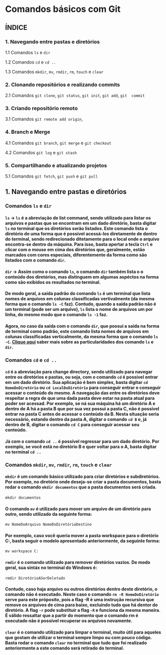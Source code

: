 # **Comandos básicos com  Git**

## **ÍNDICE**
### **1. Navegando entre pastas e diretórios**
1.1 Comandos `ls` e `dir`

1.2 Comandos `cd` e `cd ..`

1.3 Comandos `mkdir`, `mv`, `rmdir`, `rm`, `touch` e `clear`
### **2. Clonando repositórios e realizando commits**
2.1 Comandos `git clone`, `git status`, `git init`, `git add`, `git  commit`
### **3. Criando repositório remoto**
3.1 Comandos `git remote add origin`,
### **4. Branch e Merge**
4.1 Comandos `git branch`, `git merge` e `git checkout`

4.2 Comandos `git log` e `git stash`
### **5. Compartilhando e atualizando projetos**
5.1 Comandos `git fetch`, `git push` e `git pull`

## **1. Navegando entre pastas e diretórios**
### **Comandos** `ls` e `dir`

#### `ls` -> `ls` é a abreviação de list command, sendo utilizado para listar os arquivos e pastas que se encontram em um dado diretório, basta digitar `ls` no terminal que os diretórios serão listados. Este comando lista o diretório de uma forma que é possível acessá-los diretamente de dentro do terminal, sendo redirecionado ditetamente para o local onde o arquivo encontra-se dentro da máquina. Para isso, basta apertar a tecla `Ctrl` e clicar com o mouse em cima dos diretórios que, geralmente, estão marcados com cores especiais, diferentemente da forma como são listados com o comando `dir`.

#### `dir` -> Assim como o comando `ls`, o comando `dir` também lista o o conteúdo dos diretórios, mas distinguem em algumas aspéctos na forma como são exibidos os resultados no terminal.

#### De modo geral, a saída padrão do comando `ls` é um terminal que lista nomes de arquivos em colunas classificadas vertivalmente (da mesma forma que o comando `ls -C` faz). Contudo, quando a saída padrão não é um terminal (pode ser um arquivo), `ls` lista o nome de arquivos um por linha, do mesmo modo que o comando `ls -1` faz.
#### Agora, no caso da saída com o comando `dir`, que possui a saída na forma de terminal como padrão, este comando lista nomes de arquivos em colunas classificadas verticalmente, da mesma forma que o comando `ls -C`. [Clique aqui](https://sobrelinux.info/questions/7004/difference-between-dir-and-ls-terminal-commands#:~:text=Se%20eu%20digitar%20dir%20%2C%20ele,e%20pastas%20e%20arquivos%20ocultos.) saber mais sobre as particularidades dos comando `ls` e `dir`.

### **Comandos** `cd` e `cd ..`

#### `cd` é a abreviação para change directory, sendo utilizado para navegar entre os diretórios e pastas, ou seja, com o comando `cd` é possível entrar em um dado diretório. Sua aplicação é bem simples, basta digitar `cd NomeDoDiretório` ou `cd LocalDoDiretório` para conseguir entrar e conseguir acessar o conteúdo do mesmo. A navegação das entre os diretórios deve respeitar a regra de que uma dada pasta deve estar na pasta atual para poder ser acessad. Por exemplo, se ná sua máquina há um diretório **A** e dentro de **A** há a pasta **B** que por sua vez possui a pasta **C**, não é possível entrar na pasta **C** antes de acessar o conteúdo da **B**. Nesta situação seria necessário, estando dentro da pasta **A**, digitar o comando `cd B` e, já dentro de **B**, digitar o comando `cd C` para conseguir acessar seu conteúdo. 
#### Já com o comando `cd ..` é possível regressar para um dado diretório. Por exemplo, se você está no diretório **B** e quer voltar para o **A**, basta digitar no terminal `cd ..`

### **Comandos** `mkdir`, `mv`, `rmdir`, `rm`, `touch` e `clear`

#### `mkdir` é um comando básico utilizado para criar diretórios e subdiretórios. Por exemplo, no diretório onde deseja-se criar a pasta **documentos**, basta rodar o comando `mkdir documentos` que a pasta **documentos** será criada. 
```
mkdir documentos
```
#### O comando `mv` é utilizado para mover um arquivo de um diretório para outro, sendo utilizado da seguinte forma:
```
mv NomeDoArquivo NomeDoDiretórioDestino
```
#### Por exemplo, caso você queria mover a pasta **workspace** para o diretório **C:**, basta seguir o modelo apresentado anteriormente, da seguinte forma: 
```
mv workspace C:
```
#### `rmdir` é o comando utilizado para remover diretórios vazios. De modo geral, sua sintáx no terminal do Windows é:
```
rmdir DiretórioASerDeletado
```
#### Contudo, caso haja arquivo ou outros diretórios dentro deste diretório, o comando não é executado. Neste caso o comando `rm -R NomeDoDiretório` serve para este próposito, pois a flag -R é uma instrução recursiva que remove os arquivos de cima para baixo, excluindo tudo que há dentor do diretório. A flag `-r` pode substituir a flag `-R` e funciona da mesma maneira. É válido ressaltar que a partir do momento que o comando rm é executado não é possível recuperar os arquivos novamente.

#### `clear` é o comando utilizado para limpar o terminal, muito útil para aqueles que gostam de utilizar o terminal sempre limpo ou com pouco código. Basta rodar o comando `clear` no terminal que tudo que foi realizado anteriormente a este comando será retirado do terminal.



